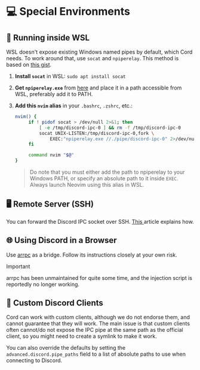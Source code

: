 # 💻 Special Environments

## 🐧 Running inside WSL

WSL doesn't expose existing Windows named pipes by default, which Cord needs. To work around that, use `socat` and `npiperelay`.
This method is based on [this gist](https://gist.github.com/mousebyte/af45cbecaf0028ea78d0c882c477644a#aliasing-nvim).

1. **Install `socat`** in WSL: `sudo apt install socat`
2. **Get `npiperelay.exe`** from [here](https://github.com/jstarks/npiperelay/releases) and place it in a path accessible from WSL, preferably add it to PATH.
3. **Add this `nvim` alias** in your `.bashrc`, `.zshrc`, etc.:

   ```sh
   nvim() {
        if ! pidof socat > /dev/null 2>&1; then
            [ -e /tmp/discord-ipc-0 ] && rm -f /tmp/discord-ipc-0
            socat UNIX-LISTEN:/tmp/discord-ipc-0,fork \
                EXEC:"npiperelay.exe //./pipe/discord-ipc-0" 2>/dev/null &
        fi

        command nvim "$@"
   }
   ```

   > Do note that you must either add the path to npiperelay to your Windows PATH, or specify an absolute path to it inside `EXEC`.
   > Always launch Neovim using this alias in WSL.

## 🖥️ Remote Server (SSH)

You can forward the Discord IPC socket over SSH. [This
](https://carlosbecker.com/posts/discord-rpc-ssh/) article explains how.

## 🌐 Using Discord in a Browser

Use [arrpc](https://github.com/OpenAsar/arrpc) as a bridge. Follow its instructions closely at your own risk.

> [!IMPORTANT]
> arrpc has been unmaintained for quite some time, and the injection script is reportedly no longer working.

## 🧪 Custom Discord Clients

Cord can work with custom clients, although we do not endorse them, and cannot guarantee that they will work. The main issue is that custom clients often cannot/do not expose the IPC pipe at the same path as the official client, so you might need to create a symlink to make it work.

You can also override the defaults by setting the `advanced.discord.pipe_paths` field to a list of absolute paths to use when connecting to Discord.
